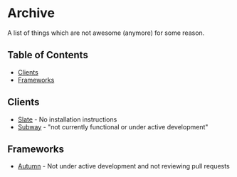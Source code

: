 # Archive

A list of things which are not awesome (anymore) for some reason.

## Table of Contents

- [Clients](#clients)
- [Frameworks](#frameworks)

## Clients

- [Slate](https://github.com/slate/slate) - No installation instructions
- [Subway](https://github.com/thedjpetersen/subway) - "not currently functional or under active development"

## Frameworks

- [Autumn](https://github.com/RISCfuture/autumn) - Not under active development and not reviewing pull requests
